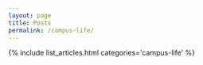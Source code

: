 ```yaml
---
layout: page
title: Posts
permalink: /campus-life/
---
```

{% include list_articles.html categories='campus-life' %}

